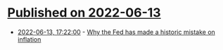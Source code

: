 # [Published on 2022-06-13](index.md)

* [2022-06-13, 17:22:00](https://news.ycombinator.com/item?id=31728560) - [Why the Fed has made a historic mistake on inflation](https://www.economist.com/leaders/2022/04/23/why-the-federal-reserve-has-made-a-historic-mistake-on-inflation)
